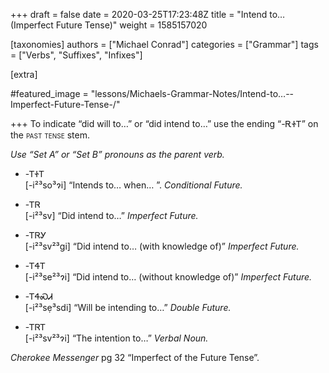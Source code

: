 +++
draft = false
date = 2020-03-25T17:23:48Z
title = "Intend to… (Imperfect Future Tense)"
weight = 1585157020

[taxonomies]
authors = ["Michael Conrad"]
categories = ["Grammar"]
tags = ["Verbs", "Suffixes", "Infixes"]

[extra]

#featured_image = "lessons/Michaels-Grammar-Notes/Intend-to…--Imperfect-Future-Tense-/"

+++
To indicate “did will to…” or “did intend to…” use the ending “-ᎡᏐᎢ”
on the <span style="font-variant:small-caps;">past tense</span> stem.

*Use “Set A” or “Set B” pronouns as the parent verb.*
<!-- more -->
  - \-ᎢᏐᎢ  
    \[-i²³so³ɂi\] “Intends to… when… ”. *Conditional Future.*

  - \-ᎢᏒ  
    \[-i²³sv\] “Did intend to…” *Imperfect Future.*

  - \-ᎢᏒᎩ  
    \[-i²³sv²³gi\] “Did intend to… (with knowledge of)” *Imperfect
    Future.*

  - \-ᎢᏎᎢ  
    \[-i²³se²³ɂi\] “Did intend to… (without knowledge of)” *Imperfect
    Future.*

  - \-ᎢᏎᏍᏗ  
    \[-i²³sẹ³sdi\] “Will be intending to…” *Double Future.*

  - \-ᎢᏒᎢ  
    \[-i²³sv²³ɂi\] “The intention to…” *Verbal Noun.*

*Cherokee Messenger* pg 32 “Imperfect of the Future Tense”.
